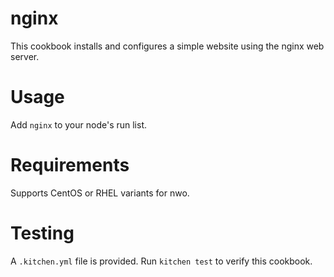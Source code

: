 # nginx

This cookbook installs and configures a simple website using the nginx web server.

Usage
=====

Add `nginx` to your node's run list.

Requirements
============

Supports CentOS or RHEL variants for nwo.

Testing
=======

A `.kitchen.yml` file is provided.  Run `kitchen test` to verify this cookbook.


